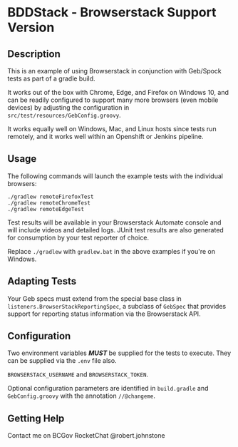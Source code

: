 # BDDStack - Browserstack Support Version

## Description

This is an example of using Browserstack in conjunction with Geb/Spock tests as part of a gradle build.

It works out of the box with Chrome, Edge, and Firefox on Windows 10, and can be readily configured to support many more
 browsers (even mobile devices) by adjusting the configuration in `src/test/resources/GebConfig.groovy`.
 
 It works equally well on Windows, Mac, and Linux hosts since tests run remotely, and it works well within an Openshift
  or Jenkins pipeline.
 
## Usage

The following commands will launch the example tests with the individual browsers:

    ./gradlew remoteFirefoxTest
    ./gradlew remoteChromeTest
    ./gradlew remoteEdgeTest

Test results will be available in your Browserstack Automate console and will include videos and detailed logs. JUnit test results are also generated for consumption by your test reporter of choice.

Replace `./gradlew` with `gradlew.bat` in the above examples if you're on Windows.

## Adapting Tests

Your Geb specs must extend from the special base class in `listeners.BrowserStackReportingSpec`, a subclass of `GebSpec` that provides support for reporting status information via the Browserstack API.

## Configuration

Two environment variables ___MUST___ be supplied for the tests to execute. They can be supplied via the `.env` file also.

`BROWSERSTACK_USERNAME` and `BROWSERSTACK_TOKEN`.

Optional configuration parameters are identified in `build.gradle` and `GebConfig.groovy` with the annotation `//@changeme`.

## Getting Help

Contact me on BCGov RocketChat @robert.johnstone

